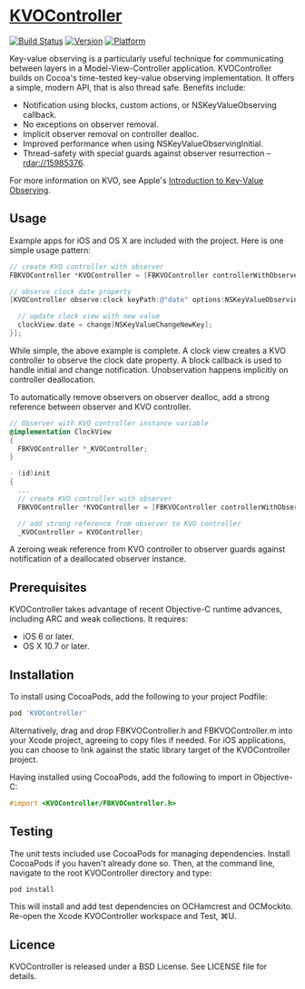 # [KVOController](https://github.com/facebook/KVOController)
[![Build Status](https://travis-ci.org/facebook/KVOController.png?branch=master)](https://travis-ci.org/facebook/KVOController)
[![Version](https://cocoapod-badges.herokuapp.com/v/KVOController/badge.png)](http://cocoadocs.org/docsets/KVOController)
[![Platform](https://cocoapod-badges.herokuapp.com/p/KVOController/badge.png)](http://cocoadocs.org/docsets/KVOController)

Key-value observing is a particularly useful technique for communicating between layers in a Model-View-Controller application. KVOController builds on Cocoa's time-tested key-value observing implementation. It offers a simple, modern API, that is also thread safe. Benefits include:

- Notification using blocks, custom actions, or NSKeyValueObserving callback.
- No exceptions on observer removal.
- Implicit observer removal on controller dealloc.
- Improved performance when using NSKeyValueObservingInitial.
- Thread-safety with special guards against observer resurrection – [rdar://15985376](http://openradar.appspot.com/radar?id=5305010728468480).

For more information on KVO, see Apple's [Introduction to Key-Value Observing](https://developer.apple.com/library/mac/documentation/Cocoa/Conceptual/KeyValueObserving/KeyValueObserving.html).

## Usage

Example apps for iOS and OS X are included with the project. Here is one simple usage pattern:

```objective-c
// create KVO controller with observer
FBKVOController *KVOController = [FBKVOController controllerWithObserver:self];

// observe clock date property 
[KVOController observe:clock keyPath:@"date" options:NSKeyValueObservingOptionInitial|NSKeyValueObservingOptionNew block:^(ClockView *clockView, Clock *clock, NSDictionary *change) {

  // update clock view with new value
  clockView.date = change[NSKeyValueChangeNewKey];
}];
```

While simple, the above example is complete. A clock view creates a KVO controller to observe the clock date property. A block callback is used to handle initial and change notification. Unobservation happens implicitly on controller deallocation.

To automatically remove observers on observer dealloc, add a strong reference between observer and KVO controller.

```objective-c
// Observer with KVO controller instance variable
@implementation ClockView
{
  FBKVOController *_KVOController;
}

- (id)init
{
  ...
  // create KVO controller with observer
  FBKVOController *KVOController = [FBKVOController controllerWithObserver:self];

  // add strong reference from observer to KVO controller
  _KVOController = KVOController;

```
A zeroing weak reference from KVO controller to observer guards against notification of a deallocated observer instance.

## Prerequisites

KVOController takes advantage of recent Objective-C runtime advances, including ARC and weak collections. It requires:

- iOS 6 or later.
- OS X 10.7 or later.

## Installation

To install using CocoaPods, add the following to your project Podfile:

```ruby
pod 'KVOController'
```

Alternatively, drag and drop FBKVOController.h and FBKVOController.m into your Xcode project, agreeing to copy files if needed. For iOS applications, you can choose to link against the static library target of the KVOController project.

Having installed using CocoaPods, add the following to import in Objective-C:
```objective-c
#import <KVOController/FBKVOController.h>
```

## Testing

The unit tests included use CocoaPods for managing dependencies. Install CocoaPods if you haven't already done so. Then, at the command line, navigate to the root KVOController directory and type:

```sh
pod install
```

This will install and add test dependencies on OCHamcrest and OCMockito. Re-open the Xcode KVOController workspace and Test, ⌘U.

## Licence

KVOController is released under a BSD License. See LICENSE file for details.
